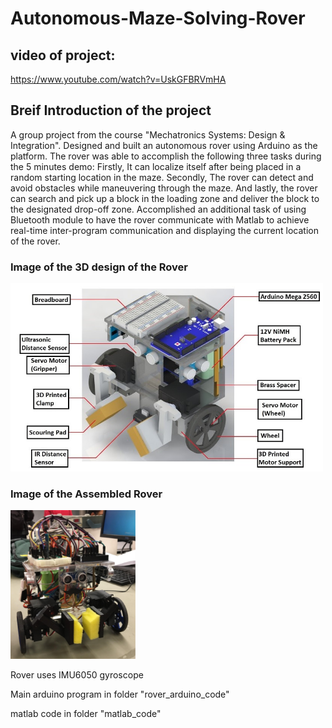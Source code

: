 # Autonomous-Maze-Solving-Rover

## video of project:
https://www.youtube.com/watch?v=UskGFBRVmHA

## Breif Introduction of the project
A group project from the course "Mechatronics Systems: Design & Integration". Designed and built an autonomous rover using Arduino as the platform. The rover was able to accomplish the following three tasks during the 5 minutes demo: Firstly, It can localize itself after being placed in a random starting location in the maze. Secondly, The rover can detect and avoid obstacles while maneuvering through the maze. And lastly, the rover can search and pick up a block in the loading zone and deliver the block to the designated drop-off zone. Accomplished an additional task of using Bluetooth module to have the rover communicate with Matlab to achieve real-time inter-program communication and displaying the current location of the rover. 

### Image of the 3D design of the Rover
<img src="others/design.jpg" width="500">

### Image of the Assembled Rover
<img src="others/rover.png" width="200">


Rover uses IMU6050 gyroscope

Main arduino program in folder "rover_arduino_code"

matlab code in folder "matlab_code"
